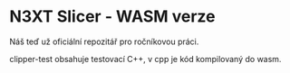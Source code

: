 # N3XT Slicer -  WASM verze 

Náš teď už oficiální repozitář pro ročníkovou práci.

clipper-test obsahuje testovací C++, v cpp je kód kompilovaný do wasm. 